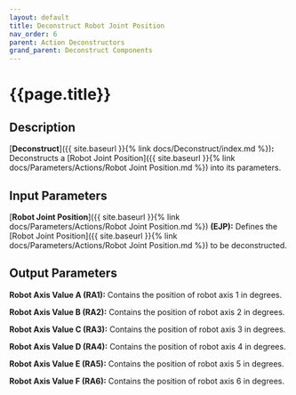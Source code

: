 ```yaml
---
layout: default
title: Deconstruct Robot Joint Position
nav_order: 6
parent: Action Deconstructors
grand_parent: Deconstruct Components
---
```


# **{{page.title}}**

## **Description**

[**Deconstruct**]({{ site.baseurl }}{% link docs/Deconstruct/index.md %})**:** 
Deconstructs a [Robot Joint Position]({{ site.baseurl }}{% link docs/Parameters/Actions/Robot Joint Position.md %}) into its parameters. 

## **Input Parameters**

[**Robot Joint Position**]({{ site.baseurl }}{% link docs/Parameters/Actions/Robot Joint Position.md %}) **(EJP):** Defines the [Robot Joint Position]({{ site.baseurl }}{% link docs/Parameters/Actions/Robot Joint Position.md %}) to be deconstructed.

## **Output Parameters**

**Robot Axis Value A (RA1):** Contains the position of robot axis 1 in degrees.

**Robot Axis Value B (RA2):** Contains the position of robot axis 2 in degrees.

**Robot Axis Value C (RA3):** Contains the position of robot axis 3 in degrees.

**Robot Axis Value D (RA4):** Contains the position of robot axis 4 in degrees.

**Robot Axis Value E (RA5):** Contains the position of robot axis 5 in degrees.

**Robot Axis Value F (RA6):** Contains the position of robot axis 6 in degrees.